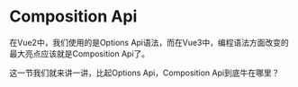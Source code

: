 # Composition Api

在Vue2中，我们使用的是Options Api语法，而在Vue3中，编程语法方面改变的最大亮点应该就是Composition Api了。

这一节我们就来讲一讲，比起Options Api，Composition Api到底牛在哪里？


